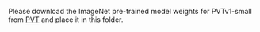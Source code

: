 Please download the ImageNet pre-trained model weights for PVTv1-small from [PVT](https://github.com/whai362/PVT/tree/v2/classification) and place it in this folder.


